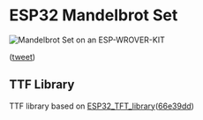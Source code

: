 # ESP32 Mandelbrot Set

![Mandelbrot Set on an ESP-WROVER-KIT](https://pbs.twimg.com/media/EZ1wpMRXQAY0kwy?format=jpg)

([tweet](https://twitter.com/choas/status/1269294570057187329))

## TTF Library

TTF library based on [ESP32_TFT_library](https://github.com/AMTechMX/ESP32_TFT_library.git)([66e39dd](https://github.com/AMTechMX/ESP32_TFT_library/commit/66e39dd13e61891423638b50686df200877b8270))
